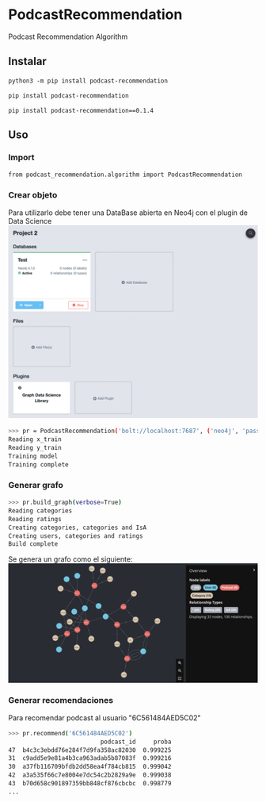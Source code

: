 # PodcastRecommendation
Podcast Recommendation Algorithm


## Instalar

```
python3 -m pip install podcast-recommendation
```
```
pip install podcast-recommendation
```
```
pip install podcast-recommendation==0.1.4

```

## Uso
### Import
```sh
from podcast_recommendation.algorithm import PodcastRecommendation
```

### Crear objeto
Para utilizarlo debe tener una DataBase abierta en Neo4j con el plugin de Data Science
![db](https://github.com/ManuelAlejandroMartinezFlores/PodcastRecommendation/blob/main/img/neo4j-db.png)
```sh
>>> pr = PodcastRecommendation('bolt://localhost:7687', ('neo4j', 'password'), verbose=True)
Reading x_train
Reading y_train
Training model
Training complete
```

### Generar grafo
```sh
>>> pr.build_graph(verbose=True)
Reading categories
Reading ratings
Creating categories, categories and IsA
Creating users, categories and ratings
Build complete
```

Se genera un grafo como el siguiente:
![grafo](https://github.com/ManuelAlejandroMartinezFlores/PodcastRecommendation/blob/main/img/neo4j-graph.png)

### Generar recomendaciones
Para recomendar podcast al usuario "6C561484AED5C02"
```sh
>>> pr.recommend('6C561484AED5C02')
                          podcast_id     proba
47  b4c3c3ebdd76e284f7d9fa358ac82030  0.999225
31  c9add5e9e81a4b3ca963adab5b87083f  0.999216
30  a37fb116709bfdb2dd58ea4f784cb815  0.999042
42  a3a535f66c7e8004e7dc54c2b2829a9e  0.999038
43  b70d658c901897359bb848cf876cbcbc  0.998779
...
```
